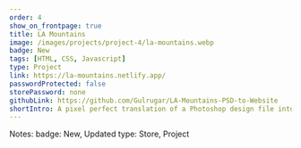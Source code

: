 ```yaml
---
order: 4
show_on_frontpage: true
title: LA Mountains
image: /images/projects/project-4/la-mountains.webp
badge: New
tags: [HTML, CSS, Javascript]
type: Project
link: https://la-mountains.netlify.app/
passwordProtected: false
storePassword: none
githubLink: https://github.com/Gulrugar/LA-Mountains-PSD-to-Website
shortIntro: A pixel perfect translation of a Photoshop design file into a fully functional and mobile responsive website
---
```


Notes:
badge: New, Updated
type: Store, Project
